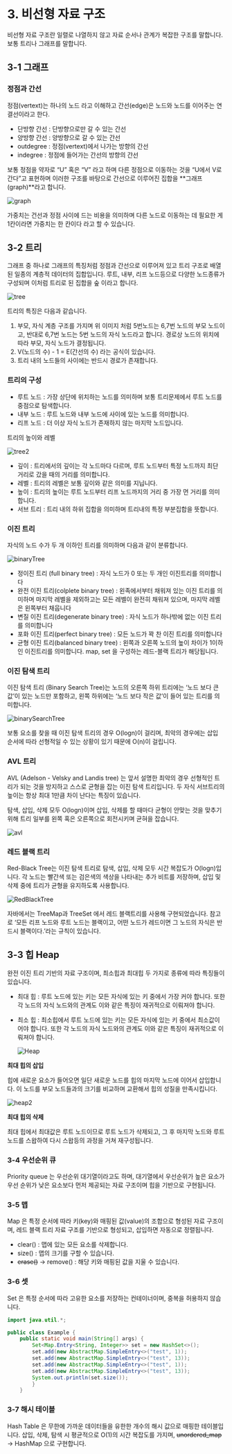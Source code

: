 # 3. 비선형 자료 구조

비선형 자료 구조란 일렬로 나열하지 않고 자료 순서나 관계가 복잡한 구조를 말합니다. 보통 트리나 그래프를 말합니다.

## 3-1 그래프

### 정점과 간선

정점(vertext)는 하나의 노드 라고 이해하고 간선(edge)은 노드와 노드를 이어주는 연결선이라고 한다.

- 단방향 간선 : 단방향으로만 갈 수 있는 간선
- 양방향 간선 : 양방향으로 갈 수 있는 간선
- outdegree : 정점(vertext)에서 나가는 방향의 간선
- indegree : 정점에 들어가는 간선의 방향의 간선

보통 정점을 약자로 “U” 혹은 “V” 라고 하며 다른 정점으로 이동하는 것을 “U에서 V로 간다”고 표현하며 이러한 구조를 바탕으로 간선으로 이루어진 집합을 **그래프(graph)**라고 합니다.

![graph](/images/graph.png)

가중치는 건선과 정점 사이에 드는 비용을 의미하며 다른 노드로 이동하는 데 필요한 게 1칸이라면 가중치는 한 칸이다 라고 할 수 있습니다.

## 3-2 트리

그래프 중 하나로 그래프의 특징처럼 정점과 간선으로 이루어져 있고 트리 구조로 배열된 일종의 계층적 데이터의 집합입니다. 루트, 내부, 리프 노드등으로 다양한 노드종류가 구성되며 이처럼 트리로 된 집합을 숲 이라고 합니다.

![tree](/images/tree.png)

트리의 특징은 다음과 같습니다.

1. 부모, 자식 계층 구조를 가지며 위 이미지 처럼 5번노드는 6,7번 노드의 부모 노드이고, 반대로 6,7번 노드는 5번 노드의 자식 노드라고 합니다. 경로상 노드의 위치에 따라 부모, 자식 노드가 결정됩니다.
2. V(노드의 수) - 1 = E(간선의 수) 라는 공식이 있습니다.
3. 트리 내의 노드들의 사이에는 반드시 경로가 존재합니다.

### 트리의 구성

- 루트 노드 : 가장 상단에 위치하는 노드를 의미하며 보통 트리문제에서 루트 노드를 중점으로 탐색합니다.
- 내부 노드 : 루트 노드와 내부 노드에 사이에 있는 노드를 의미합니다.
- 리프 노드 : 더 이상 자식 노드가 존재하지 않는 마지막 노드입니다.

트리의 높이와 레벨

![tree2](/images/tree2.png)

- 깊이 : 트리에서의 깊이는 각 노드마다 다르며, 루트 노드부터 특정 노드까지 최단 거리로 갔을 때의 거리를 의미합니다.
- 레벨 : 트리의 레벨은 보통 깊이와 같은 의미를 지닙니다.
- 높이 : 트리의 높이는 루트 노드부터 리프 노드까지의 거리 중 가장 먼 거리를 의미합니다.
- 서브 트리 : 트리 내의 하위 집합을 의미하며 트리내의 특정 부분집합을 뜻합니다.

### 이진 트리

자식의 노드 수가 두 개 이하인 트리를 의미하며 다음과 같이 분류합니다.

![binaryTree](/images/binaryTree.png)

- 정이진 트리 (full binary tree) : 자식 노드가 0 또는 두 개인 이진트리를 의미합니다
- 완전 이진 트리(colplete binary tree) : 왼족에서부터 채워져 있는 이진 트리를 의미하며 마지막 레벨을 제외하고는 모든 레벨이 완전히 채워져 있으며, 마지막 레벨은 왼쪽부터 채웁니다
- 변질 이진 트리(degenerate binary tree) : 자식 노드가 하나밖에 없는 이진 트리를 의미합니다
- 포화 이진 트리(perfect binary tree) : 모든 노드가 꽉 찬 이진 트리를 의미합니다
- 균형 이진 트리(balanced binary tree) : 왼쪽과 오른쪽 노드의 높이 차이가 1이하인 이진트리를 의미합니다. map, set 을 구성하는 레드-블랙 트리가 해당됩니다.

### 이진 탐색 트리

이진 탐색 트리 (Binary Search Tree)는 노드의 오른쪽 하위 트리에는 ‘노드 보다 큰 값’이 있는 노드만 포함하고, 왼쪽 하위에는 ‘노드 보다 작은 값’이 들어 있는 트리를 의미합니다.

![binarySearchTree](/images/binarySearchTree.png)

보통 요소를 찾을 때 이진 탐색 트리의 경우 O(logn)이 걸리며, 최악의 경우에는 삽입 순서에 따라 선형적일 수 있는 상황이 있기 때문에 O(n)이 걸립니다.

### AVL 트리

AVL (Adelson - Velsky and Landis tree) 는 앞서 설명한 최악의 경우 선형적인 트리가 되는 것을 방지하고 스스로 균형을 잡는 이진 탐색 트리입니다. 두 자식 서브트리의 높이는 항상 최대 1만큼 차이 난다는 특징이 있습니다.

탐색, 삽입, 삭제 모두 O(logn)이며 삽입, 삭제를 할 때마다 균형이 안맞는 것을 맞추기 위해 트리 일부를 왼쪽 혹은 오른쪽으로 회전시키며 균혀을 잡습니다.

![avl](/images/avl.png)

### 레드 블랙 트리

Red-Black Tree는 이진 탐색 트리로 탐색, 삽입, 삭제 모두 시간 복잡도가 O(logn)입니다. 각 노드는 빨간색 또는 검은색의 색상을 나타내는 추가 비트를 저장하며, 삽입 및 삭제 중에 트리가 균형을 유지하도록 사용합니다.

![RedBlackTree](/images/RedBlackTree.png)

자바에서는 TreeMap과 TreeSet 에서 레드 블랙트리를 사용해 구현되었습니다.
참고로 ‘모든 리프 노드와 루트 노드는 블랙이고, 어떤 노드가 레드이면 그 노드의 자식은 반드시 블랙이다.’라는 규칙이 있습니다.

## 3-3 힙 Heap

완전 이진 트리 기반의 자료 구조이며, 최소힙과 최대힙 두 가지로 종류에 따라 특징들이 있습니다.

- 최대 힙 : 루트 노드에 있는 키는 모든 자식에 있는 키 중에서 가장 커야 합니다. 또한 각 노드의 자식 노드와의 관계도 이와 같은 특징이 재귀적으로 이뤄져야 합니다.
- 최소 힙 : 최소힙에서 루트 노드에 있는 키는 모든 자식에 있는 키 중에서 최소값이어야 합니다. 또한 각 노드의 자식 노드와의 관계도 이와 같은 특징이 재귀적으로 이뤄져야 합니다.

  ![Heap](/images/Heap.png)


**최대 힙의 삽입**

힙에 새로운 요소가 들어오면 일단 새로운 노드를 힙의 마지막 노드에 이어서 삽입합니다. 이 노드를 부모 노드들과의 크기를 비교하며 교환해서 힙의 성질을 만족시킵니다.

![heap2](/images/heap2.png)

**최대 힙의 삭제**

최대 힙에서 최대값은 루트 노드이므로 루트 노드가 삭제되고, 그 후 마지막 노드와 루트 노드를 스왑하여 다시 스왑등의 과정을 거쳐 재구성됩니다.

### 3-4 우선순위 큐

Priority queue 는 우선순위 대기열이라고도 하며, 대기열에서 우선순위가 높은 요소가 우선 순위가 낮은 요소보다 먼저 제공되는 자료 구조이며 힙을 기반으로 구현됩니다.

### 3-5 맵

Map 은 특정 순서에 따라 키(key)와 매핑된 값(value)의 조합으로 형성된 자료 구조이며, 레드 블랙 트리 자료 구조를 기반으로 형성되고, 삽입하면 자동으로 정렬됩니다.

- clear() : 맵에 있는 모든 요소를 삭제합니다.
- size() : 맵의 크기를 구할 수 있습니다.
- ~~erase()~~ → remove() : 해당 키와 매핑된 값을 지울 수 있습니다.

### 3-6 셋

Set 은 특정 순서에 따라 고유한 요소를 저장하는 컨테이너이며, 중복을 허용하지 않습니다.

```java
import java.util.*;

public class Example {
	public static void main(String[] args) {
		Set<Map.Entry<String, Integer>> set = new HashSet<>();
		set.add(new AbstractMap.SimpleEntry<>("test", 1));
		set.add(new AbstractMap.SimpleEntry<>("test", 13));
		set.add(new AbstractMap.SimpleEntry<>("test", 1));
		set.add(new AbstractMap.SimpleEntry<>("test", 13));
		System.out.println(set.size());
		}
	}
```

### 3-7 해시 테이블

Hash Table 은 무한에 가까운 데이터들을 유한한 개수의 해시 값으로 매핑한 테이블입니다. 삽입, 삭제, 탐색 시 평균적으로 O(1)의 시간 복잡도를 가지며, ~~unordered_map~~ → HashMap 으로 구현합니다.